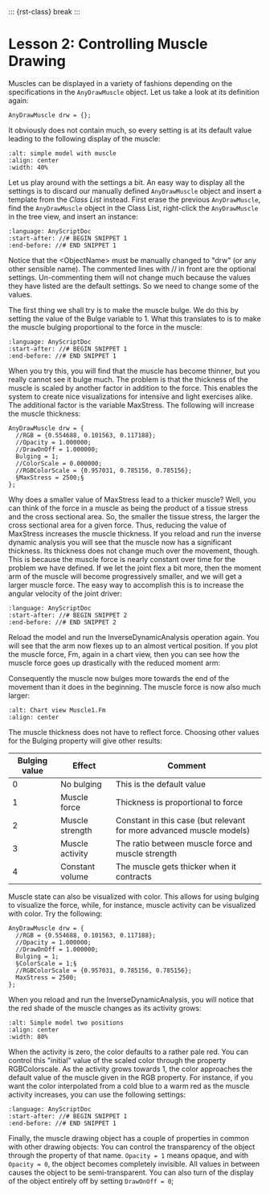 ::: {rst-class} break
:::

# Lesson 2: Controlling Muscle Drawing

Muscles can be displayed in a variety of fashions depending on the
specifications in the `AnyDrawMuscle` object. Let us take a look at its
definition again:

```AnyScriptDoc
AnyDrawMuscle drw = {};
```

It obviously does not contain much, so every setting is at its default
value leading to the following display of the muscle:

```{image} _static/lesson2/image1.jpeg
:alt: simple model with muscle
:align: center
:width: 40%
```

Let us play around with the settings a bit. An easy way to display all the
settings is to discard our manually defined `AnyDrawMuscle` object and insert a
template from the *Class List* instead. First erase the previous
`AnyDrawMuscle`, find the `AnyDrawMuscle` object in the Class List, right-click
the `AnyDrawMuscle` in the tree view, and insert an instance:

```{literalinclude} Snippets/lesson2/snip.Muscles.main-1.any
:language: AnyScriptDoc
:start-after: //# BEGIN SNIPPET 1
:end-before: //# END SNIPPET 1
```

Notice that the \<ObjectName> must be manually changed to "drw" (or any
other sensible name). The commented lines with // in front are the
optional settings. Un-commenting them will not change much because the
values they have listed are the default settings. So we need to change
some of the values.

The first thing we shall try is to make the muscle bulge. We do this by
setting the value of the Bulge variable to 1. What this translates to is
to make the muscle bulging proportional to the force in the muscle:

```{literalinclude} Snippets/lesson2/snip.Muscles.main-2.any
:language: AnyScriptDoc
:start-after: //# BEGIN SNIPPET 1
:end-before: //# END SNIPPET 1
```

When you try this, you will find that the muscle has become thinner, but
you really cannot see it bulge much. The problem is that the thickness
of the muscle is scaled by another factor in addition to the force. This
enables the system to create nice visualizations for intensive and light
exercises alike. The additional factor is the variable MaxStress. The
following will increase the muscle thickness:

```AnyScriptDoc
AnyDrawMuscle drw = {
  //RGB = {0.554688, 0.101563, 0.117188};
  //Opacity = 1.000000;
  //DrawOnOff = 1.000000;
  Bulging = 1;
  //ColorScale = 0.000000;
  //RGBColorScale = {0.957031, 0.785156, 0.785156};
  §MaxStress = 2500;§
};
```

Why does a smaller value of MaxStress lead to a thicker muscle? Well,
you can think of the force in a muscle as being the product of a tissue
stress and the cross sectional area. So, the smaller the tissue stress,
the larger the cross sectional area for a given force. Thus, reducing
the value of MaxStress increases the muscle thickness. If you reload and
run the inverse dynamic analysis you will see that the muscle now has a
significant thickness. Its thickness does not change much over the
movement, though. This is because the muscle force is nearly constant
over time for the problem we have defined. If we let the joint flex a
bit more, then the moment arm of the muscle will become progressively
smaller, and we will get a larger muscle force. The easy way to
accomplish this is to increase the angular velocity of the joint driver:

```{literalinclude} Snippets/lesson2/snip.Muscles.main-2.any
:language: AnyScriptDoc
:start-after: //# BEGIN SNIPPET 2
:end-before: //# END SNIPPET 2
```

Reload the model and run the InverseDynamicAnalysis operation again. You
will see that the arm now flexes up to an almost vertical position. If
you plot the muscle force, Fm, again in a chart view, then you can see
how the muscle force goes up drastically with the reduced moment arm:

Consequently the muscle now bulges more towards the end of the movement
than it does in the beginning. The muscle force is now also much larger:

```{image} _static/lesson2/image3.gif
:alt: Chart view Muscle1.Fm
:align: center
```

The muscle thickness does not have to reflect force. Choosing other
values for the Bulging property will give other results:

| **Bulging value** | **Effect**      | **Comment**                                                          |
| ----------------- | --------------- | -------------------------------------------------------------------- |
| 0                 | No bulging      | This is the default value                                            |
| 1                 | Muscle force    | Thickness is proportional to force                                   |
| 2                 | Muscle strength | Constant in this case (but relevant for more advanced muscle models) |
| 3                 | Muscle activity | The ratio between muscle force and muscle strength                   |
| 4                 | Constant volume | The muscle gets thicker when it contracts                            |

Muscle state can also be visualized with color. This allows for using
bulging to visualize the force, while, for instance, muscle activity can
be visualized with color. Try the following:

```AnyScriptDoc
AnyDrawMuscle drw = {
  //RGB = {0.554688, 0.101563, 0.117188};
  //Opacity = 1.000000;
  //DrawOnOff = 1.000000;
  Bulging = 1;
  §ColorScale = 1;§
  //RGBColorScale = {0.957031, 0.785156, 0.785156};
  MaxStress = 2500;
};
```

When you reload and run the InverseDynamicAnalysis, you will notice that
the red shade of the muscle changes as its activity grows:

```{image} _static/lesson2/image4.jpeg
:alt: Simple model two positions
:align: center
:width: 80%
```

When the activity is zero, the color defaults to a rather pale red. You
can control this "initial" value of the scaled color through the
property RGBColorscale. As the activity grows towards 1, the color
approaches the default value of the muscle given in the RGB property.
For instance, if you want the color interpolated from a cold blue to a
warm red as the muscle activity increases, you can use the following
settings:

```{literalinclude} Snippets/lesson2/snip.Muscles.main-3.any
:language: AnyScriptDoc
:start-after: //# BEGIN SNIPPET 1
:end-before: //# END SNIPPET 1
```

Finally, the muscle drawing object has a couple of properties in common
with other drawing objects: You can control the transparency of the
object through the property of that name. `Opacity = 1` means opaque, and
with `Opacity = 0`, the object becomes completely invisible. All values in
between causes the object to be semi-transparent. You can also turn of
the display of the object entirely off by setting `DrawOnOff = 0`;


